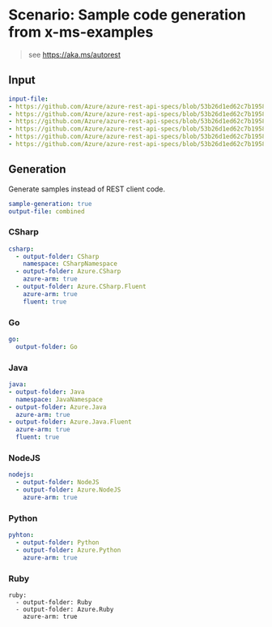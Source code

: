 # Scenario: Sample code generation from x-ms-examples

> see https://aka.ms/autorest

## Input

``` yaml 
input-file:
- https://github.com/Azure/azure-rest-api-specs/blob/53b26d1ed62c7b1958009153cba534b52f17da62/specification/network/resource-manager/Microsoft.Network/2017-06-01/loadBalancer.json
- https://github.com/Azure/azure-rest-api-specs/blob/53b26d1ed62c7b1958009153cba534b52f17da62/specification/network/resource-manager/Microsoft.Network/2017-06-01/network.json
- https://github.com/Azure/azure-rest-api-specs/blob/53b26d1ed62c7b1958009153cba534b52f17da62/specification/network/resource-manager/Microsoft.Network/2017-06-01/networkInterface.json
- https://github.com/Azure/azure-rest-api-specs/blob/53b26d1ed62c7b1958009153cba534b52f17da62/specification/network/resource-manager/Microsoft.Network/2017-06-01/networkSecurityGroup.json
- https://github.com/Azure/azure-rest-api-specs/blob/53b26d1ed62c7b1958009153cba534b52f17da62/specification/network/resource-manager/Microsoft.Network/2017-06-01/networkWatcher.json
- https://github.com/Azure/azure-rest-api-specs/blob/53b26d1ed62c7b1958009153cba534b52f17da62/specification/network/resource-manager/Microsoft.Network/2017-06-01/publicIpAddress.json
```


## Generation

Generate samples instead of REST client code.

``` yaml
sample-generation: true
output-file: combined
```

### CSharp

``` yaml 
csharp:
  - output-folder: CSharp
    namespace: CSharpNamespace
  - output-folder: Azure.CSharp
    azure-arm: true
  - output-folder: Azure.CSharp.Fluent
    azure-arm: true
    fluent: true
```

### Go

``` yaml 
go:
  output-folder: Go
```

### Java

``` yaml
java:
- output-folder: Java
  namespace: JavaNamespace
- output-folder: Azure.Java
  azure-arm: true
- output-folder: Azure.Java.Fluent
  azure-arm: true
  fluent: true
```

### NodeJS
``` yaml 
nodejs:
  - output-folder: NodeJS
  - output-folder: Azure.NodeJS
    azure-arm: true
```

### Python
``` yaml 
pyhton:
  - output-folder: Python
  - output-folder: Azure.Python
    azure-arm: true
```

### Ruby
``` removed
ruby:
  - output-folder: Ruby
  - output-folder: Azure.Ruby
    azure-arm: true
```
